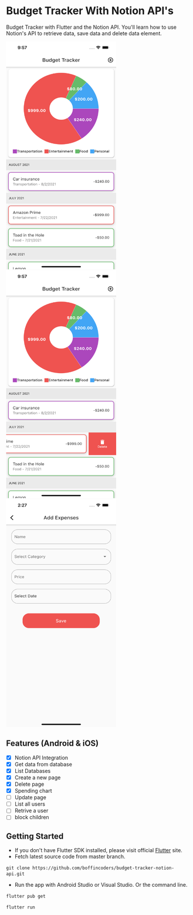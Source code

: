 # Budget Tracker With Notion API's

Budget Tracker with Flutter and the Notion API. You'll learn how to use Notion's API to retrieve data, save data and delete data element.


<img src="https://github.com/boffincoders/budget-tracker-notion-api/blob/master/images/items.png?raw=true" width="300" height="620" /> <img src="https://github.com/boffincoders/budget-tracker-notion-api/blob/master/images/delete_item.png?raw=true" width="300" height="620" /> <img src="https://github.com/boffincoders/budget-tracker-notion-api/blob/master/images/add_page.png?raw=true" width="300" height="620" />

## Features (Android & iOS)

- [x] Notion API Integration
- [x] Get data from database
- [x] List Databases
- [x] Create a new page
- [x] Delete page
- [x] Spending chart
- [ ] Update page
- [ ] List all users
- [ ] Retrive a user
- [ ] block children

## Getting Started

  - If you don't have Flutter SDK installed, please visit official [Flutter](https://flutter.dev/) site.
  - Fetch latest source code from master branch.
 
 ```
 git clone https://github.com/boffincoders/budget-tracker-notion-api.git
 ```  
 - Run the app with Android Studio or Visual Studio. Or the command line.
 
 ```
 flutter pub get
 ```
 ```
 flutter run
 ```
